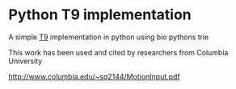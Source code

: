 Python T9 implementation
====================================

A simple [T9](https://en.wikipedia.org/wiki/T9_(predictive_text)) implementation in python using bio pythons trie

This work has been used and cited by researchers from Columbia University

http://www.columbia.edu/~sq2144/MotionInput.pdf

